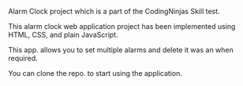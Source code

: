 Alarm Clock project which is a part of the CodingNinjas Skill test.

This alarm clock web application project has been implemented using HTML, CSS, and plain JavaScript. 

This app. allows you to set multiple alarms and delete it was an when required.

You can clone the repo. to start using the application.